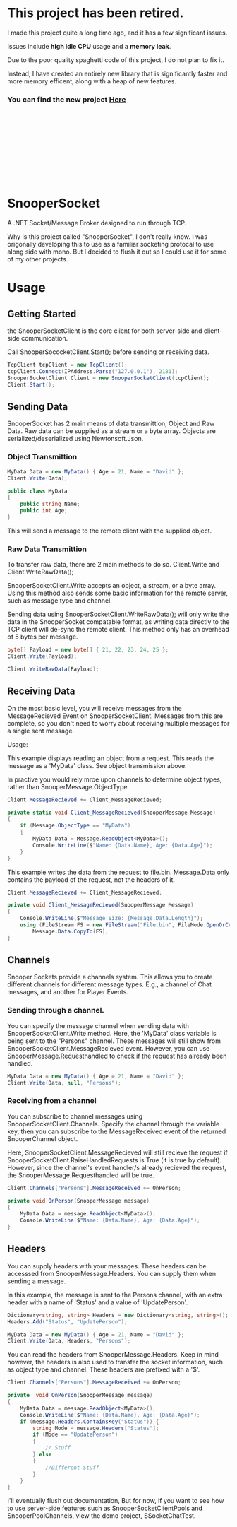 # This project has been retired.
I made this project quite a long time ago, and it has a few significant issues. 

Issues include **high idle CPU** usage and a **memory leak**.

Due to the poor quality spaghetti code of this project, I do not plan to fix it.

Instead, I have created an entirely new library that is significantly faster and more memory efficent, along with a heap of new features.

### You can find the new project <a href="https://github.com/ShimmyMySherbet/NewSocket">Here</a>

<br>
<br>
<br>
<br>
<br> 
<br> 
<br> 
<br> 
<br> 


# SnooperSocket
A .NET Socket/Message Broker designed to run through TCP.

Why is this project called "SnooperSocket", I don't really know. I was origonally developing this to use as a familiar socketing protocal to use along side with mono. But I decided to flush it out sp I could use it for some of my other projects.

# Usage

## Getting Started

the SnooperSocketClient is the core client for both server-side and client-side communication.

Call SnooperSococketClient.Start(); before sending or receiving data.
```cs
TcpClient tcpClient = new TcpClient();
tcpClient.Connect(IPAddress.Parse("127.0.0.1"), 2181);
SnooperSocketClient Client = new SnooperSocketClient(tcpClient);
Client.Start();
```

## Sending Data

SnooperSocket has 2 main means of data transmittion, Object and Raw Data. Raw data can be supplied as a stream or a byte array. Objects are serialized/deserialized using Newtonsoft.Json.

### Object Transmittion

```cs
MyData Data = new MyData() { Age = 21, Name = "David" };
Client.Write(Data);

public class MyData
{
    public string Name;
    public int Age;
}
```

This will send a message to the remote client with the supplied object.

### Raw Data Transmittion

To transfer raw data, there are 2 main methods to do so. Client.Write and Client.WriteRawData();

SnooperSocketClient.Write accepts an object, a stream, or a byte array. Using this method also sends some basic information for the remote server, such as message type and channel. 

Sending data using SnooperSocketClient.WriteRawData(); will only write the data in the SnooperSocket compatable format, as writing data directly to the TCP client will de-sync the remote client. This method only has an overhead of 5 bytes per message.

```cs
byte[] Payload = new byte[] { 21, 22, 23, 24, 25 };
Client.Write(Payload);
```

```cs
Client.WriteRawData(Payload);
```


## Receiving Data

On the most basic level, you will receive messages from the MessageRecieved Event on SnooperSocketClient. Messages from this are complete, so you don't need to worry about receiving multiple messages for a single sent message.

Usage:

This example displays reading an object from a request. This reads the message as a 'MyData' class. See object transmission above.

In practive you would rely mroe upon channels to determine object types, rather than SnooperMessage.ObjectType.

```cs
Client.MessageRecieved += Client_MessageRecieved;

private static void Client_MessageRecieved(SnooperMessage Message)
{
    if (Message.ObjectType == "MyData")
    {
        MyData Data = Message.ReadObject<MyData>();
        Console.WriteLine($"Name: {Data.Name}, Age: {Data.Age}");
    }
}

```

This example writes the data from the request to file.bin. Message.Data only contains the payload of the request, not the headers of it. 
```cs
Client.MessageRecieved += Client_MessageRecieved;

private void Client_MessageRecieved(SnooperMessage Message)
{
    Console.WriteLine($"Message Size: {Message.Data.Length}");
    using (FileStream FS = new FileStream("File.bin", FileMode.OpenOrCreate))
        Message.Data.CopyTo(FS);
}
```


## Channels

Snooper Sockets provide a channels system. This allows you to create different channels for different message types. E.g., a channel of Chat messages, and another for Player Events.

### Sending through a channel.

You can specify the message channel when sending data with SnooperSocketClient.Write method. Here, the 'MyData' class variable is being sent to the "Persons" channel. These messages will still show from SnooperSocketClient.MessageRecieved event. However, you can use SnooperMessage.Requesthandled to check if the request has already been handled.

```cs
MyData Data = new MyData() { Age = 21, Name = "David" };
Client.Write(Data, null, "Persons");
```

### Receiving from a channel 

You can subscribe to channel messages using SnooperSocketClient.Channels. Specify the channel through the variable key, then you can subscribe to the MessageReceived event of the returned SnooperChannel object.

Here, SnooperSocketClient.MessageRecieved will still recieve the request if SnooperSocketClient.RaiseHandledRequests is True (it is true by default). However, since the channel's event handler/s already recieved the request, the SnooperMessage.Requesthandled will be true. 

```cs
Client.Channels["Persons"].MessageReceived += OnPerson;

private void OnPerson(SnooperMessage message)
{
    MyData Data = message.ReadObject<MyData>();
    Console.WriteLine($"Name: {Data.Name}, Age: {Data.Age}");
}
```

## Headers

You can supply headers with your messages. These headers can be accesssed from SnooperMessage.Headers. You can supply them when sending a message.

In this example, the message is sent to the Persons channel, with an extra header with a name of 'Status' and a value of 'UpdatePerson'.

```cs
Dictionary<string, string> Headers = new Dictionary<string, string>();
Headers.Add("Status", "UpdatePerson");

MyData Data = new MyData() { Age = 21, Name = "David" };
Client.Write(Data, Headers, "Persons");
```

You can read the headers from SnooperMessage.Headers. Keep in mind however, the headers is also used to transfer the socket information, such as object type and channel. These headers are prefixed with a '$'.

```cs
Client.Channels["Persons"].MessageReceived += OnPerson;

private  void OnPerson(SnooperMessage message)
{
    MyData Data = message.ReadObject<MyData>();
    Console.WriteLine($"Name: {Data.Name}, Age: {Data.Age}");
    if (message.Headers.ContainsKey("Status")) {
        string Mode = message.Headers["Status"];
        if (Mode == "UpdatePerson")
        {
            // Stuff
        } else
        {
            //Different Stuff
        }
    }
}
```

I'll eventually flush out documentation, But for now, if you want to see how to use server-side features such as SnooperSocketClientPools and SnooperPoolChannels, view the demo project, SSocketChatTest. 

